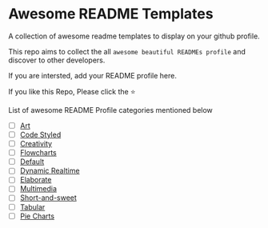 # Awesome README Templates
A collection of awesome readme templates to display on your github profile.

This repo aims to collect the all `awesome beautiful READMEs profile` and discover to other developers.

If you are intersted, add your README profile here.

If you like this Repo, Please click the :star:

List of awesome README Profile categories mentioned below

- [ ] [Art](art)
- [ ] [Code Styled](code-styled)
- [ ] [Creativity](creativity)
- [ ] [Flowcharts](flowcharts)
- [ ] [Default](default)
- [ ] [Dynamic Realtime](dynamic-realtime)
- [ ] [Elaborate](elaborate)
- [ ] [Multimedia](multimedia)
- [ ] [Short-and-sweet](short-and-sweet)
- [ ] [Tabular](tabular)
- [ ] [Pie Charts](pie-charts)

